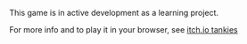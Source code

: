 This game is in active development as a learning project. 

For more info and to play it in your browser, see [itch.io tankies](https://greenflysau.itch.io/tankies)

